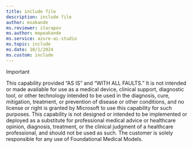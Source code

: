 ```yaml
---
title: include file
description: include file
author: msakande
ms.reviewer: itarapov
ms.author: mopeakande
ms.service: azure-ai-studio
ms.topic: include
ms.date: 10/1/2024
ms.custom: include
---
```


> [!IMPORTANT]
> This capability provided “AS IS” and “WITH ALL FAULTS.” It is not intended or made available for use as a medical device, clinical support, diagnostic tool, or other technology intended to be used in the diagnosis, cure, mitigation, treatment, or prevention of disease or other conditions, and no license or right is granted by Microsoft to use this capability for such purposes. This capability is not designed or intended to be implemented or deployed as a substitute for professional medical advice or healthcare opinion, diagnosis, treatment, or the clinical judgment of a healthcare professional, and should not be used as such. The customer is solely responsible for any use of Foundational Medical Models.